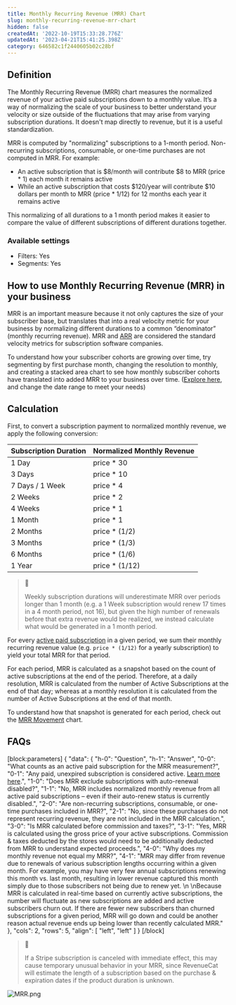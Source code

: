 ```yaml
---
title: Monthly Recurring Revenue (MRR) Chart
slug: monthly-recurring-revenue-mrr-chart
hidden: false
createdAt: '2022-10-19T15:33:28.776Z'
updatedAt: '2023-04-21T15:41:25.398Z'
category: 646582c1f2440605b02c28bf
---
```

## Definition

The Monthly Recurring Revenue (MRR) chart measures the normalized revenue of your active paid subscriptions down to a monthly value. It’s a way of normalizing the scale of your business to better understand your velocity or size outside of the fluctuations that may arise from varying subscription durations. It doesn't map directly to revenue, but it is a useful standardization.

MRR is computed by "normalizing" subscriptions to a 1-month period. Non-recurring subscriptions, consumable, or one-time purchases are not computed in MRR. For example:

- An active subscription that is $8/month will contribute $8 to MRR (price \* 1) each month it remains active
- While an active subscription that costs $120/year will contribute $10 dollars per month to MRR (price \* 1/12) for 12 months each year it remains active

This normalizing of all durations to a 1 month period makes it easier to compare the value of different subscriptions of different durations together.

### Available settings

- Filters: Yes
- Segments: Yes

## How to use Monthly Recurring Revenue (MRR) in your business

MRR is an important measure because it not only captures the size of your subscriber base, but translates that into a real velocity metric for your business by normalizing different durations to a common “denominator” (monthly recurring revenue). MRR and [ARR](doc:annual-recurring-revenue-arr-chart) are considered the standard velocity metrics for subscription software companies.

To understand how your subscriber cohorts are growing over time, try segmenting by first purchase month, changing the resolution to monthly, and creating a stacked area chart to see how monthly subscriber cohorts have translated into added MRR to your business over time. ([Explore here](https://app.revenuecat.com/charts/mrr?chart_type=Stacked%20area&conversion_timeframe=7%20days&customer_lifetime=30%20days&range=Last%20year&resolution=2&segment=first_purchase_month), and change the date range to meet your needs)

## Calculation

First, to convert a subscription payment to normalized monthly revenue, we apply the following conversion:

| Subscription Duration | Normalized Monthly Revenue |
| :-------------------- | :------------------------- |
| 1 Day                 | price \* 30                |
| 3 Days                | price \* 10                |
| 7 Days / 1 Week       | price \* 4                 |
| 2 Weeks               | price \* 2                 |
| 4 Weeks               | price \* 1                 |
| 1 Month               | price \* 1                 |
| 2 Months              | price \* (1/2)             |
| 3 Months              | price \* (1/3)             |
| 6 Months              | price \* (1/6)             |
| 1 Year                | price \* (1/12)            |

> 📘 
> 
> Weekly subscription durations will underestimate MRR over periods longer than 1 month (e.g. a 1 Week subscription would renew 17 times in a 4 month period, not 16), but given the high number of renewals before that extra revenue would be realized, we instead calculate what would be generated in a 1 month period.

For every [active paid subscription](doc:active-subscriptions-chart) in a given period, we sum their monthly recurring revenue value (e.g. `price * (1/12)` for a yearly subscription) to yield your total MRR for that period.

For each period, MRR is calculated as a snapshot based on the count of active subscriptions at the end of the period. Therefore, at a daily resolution, MRR is calculated from the number of Active Subscriptions at the end of that day; whereas at a monthly resolution it is calculated from the number of Active Subscriptions at the end of that month.

To understand how that snapshot is generated for each period, check out the [MRR Movement](doc:monthly-recurring-revenue-movement-chart) chart. 

## FAQs

[block:parameters]
{
  "data": {
    "h-0": "Question",
    "h-1": "Answer",
    "0-0": "What counts as an active paid subscription for the MRR measurement?",
    "0-1": "Any paid, unexpired subscription is considered active. [Learn more here](doc:active-subscriptions-chart).",
    "1-0": "Does MRR exclude subscriptions with auto-renewal disabled?",
    "1-1": "No, MRR includes normalized monthly revenue from all active paid subscriptions – even if their auto-renew status is currently disabled.",
    "2-0": "Are non-recurring subscriptions, consumable, or one-time purchases included in MRR?",
    "2-1": "No, since these purchases do not represent recurring revenue, they are not included in the MRR calculation.",
    "3-0": "Is MRR calculated before commission and taxes?",
    "3-1": "Yes, MRR is calculated using the gross price of your active subscriptions. Commission & taxes deducted by the stores would need to be additionally deducted from MRR to understand expected proceeds.",
    "4-0": "Why does my monthly revenue not equal my MRR?",
    "4-1": "MRR may differ from revenue due to renewals of various subscription lengths occurring within a given month. For example, you may have very few annual subscriptions renewing this month vs. last month, resulting in lower revenue captured this month simply due to those subscribers not being due to renew yet.  \n  \nBecause MRR is calculated in real-time based on currently active subscriptions, the number will fluctuate as new subscriptions are added and active subscribers churn out. If there are fewer new subscribers than churned subscriptions for a given period, MRR will go down and could be another reason actual revenue ends up being lower than recently calculated MRR."
  },
  "cols": 2,
  "rows": 5,
  "align": [
    "left",
    "left"
  ]
}
[/block]

> 📘 
> 
> If a Stripe subscription is canceled with immediate effect, this may cause temporary unusual behavior in your MRR, since RevenueCat will estimate the length of a subscription based on the purchase & expiration dates if the product duration is unknown.

![](https://files.readme.io/c963014-MRR.png "MRR.png")